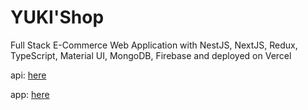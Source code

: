 # YUKI'Shop

Full Stack E-Commerce Web Application with NestJS, NextJS, Redux, TypeScript, Material UI, MongoDB, Firebase and deployed on Vercel

api: [here](https://yuki-api.vercel.app/api-docs)

app: [here](https://yukinu.vercel.app)